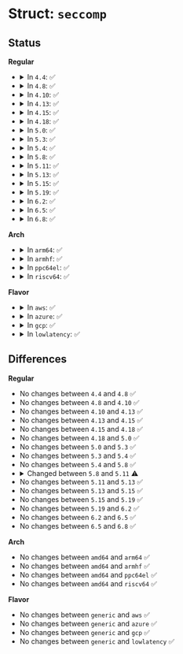 # Struct: <code>seccomp</code>

## Status
<b>Regular</b>
<ul>
<li>
<details>
<summary>In <code>4.4</code>: ✅</summary>

```c
struct seccomp {
    int mode;
    struct seccomp_filter *filter;
};
```
</details>
</li>
<li>
<details>
<summary>In <code>4.8</code>: ✅</summary>

```c
struct seccomp {
    int mode;
    struct seccomp_filter *filter;
};
```
</details>
</li>
<li>
<details>
<summary>In <code>4.10</code>: ✅</summary>

```c
struct seccomp {
    int mode;
    struct seccomp_filter *filter;
};
```
</details>
</li>
<li>
<details>
<summary>In <code>4.13</code>: ✅</summary>

```c
struct seccomp {
    int mode;
    struct seccomp_filter *filter;
};
```
</details>
</li>
<li>
<details>
<summary>In <code>4.15</code>: ✅</summary>

```c
struct seccomp {
    int mode;
    struct seccomp_filter *filter;
};
```
</details>
</li>
<li>
<details>
<summary>In <code>4.18</code>: ✅</summary>

```c
struct seccomp {
    int mode;
    struct seccomp_filter *filter;
};
```
</details>
</li>
<li>
<details>
<summary>In <code>5.0</code>: ✅</summary>

```c
struct seccomp {
    int mode;
    struct seccomp_filter *filter;
};
```
</details>
</li>
<li>
<details>
<summary>In <code>5.3</code>: ✅</summary>

```c
struct seccomp {
    int mode;
    struct seccomp_filter *filter;
};
```
</details>
</li>
<li>
<details>
<summary>In <code>5.4</code>: ✅</summary>

```c
struct seccomp {
    int mode;
    struct seccomp_filter *filter;
};
```
</details>
</li>
<li>
<details>
<summary>In <code>5.8</code>: ✅</summary>

```c
struct seccomp {
    int mode;
    struct seccomp_filter *filter;
};
```
</details>
</li>
<li>
<details>
<summary>In <code>5.11</code>: ✅</summary>

```c
struct seccomp {
    int mode;
    atomic_t filter_count;
    struct seccomp_filter *filter;
};
```
</details>
</li>
<li>
<details>
<summary>In <code>5.13</code>: ✅</summary>

```c
struct seccomp {
    int mode;
    atomic_t filter_count;
    struct seccomp_filter *filter;
};
```
</details>
</li>
<li>
<details>
<summary>In <code>5.15</code>: ✅</summary>

```c
struct seccomp {
    int mode;
    atomic_t filter_count;
    struct seccomp_filter *filter;
};
```
</details>
</li>
<li>
<details>
<summary>In <code>5.19</code>: ✅</summary>

```c
struct seccomp {
    int mode;
    atomic_t filter_count;
    struct seccomp_filter *filter;
};
```
</details>
</li>
<li>
<details>
<summary>In <code>6.2</code>: ✅</summary>

```c
struct seccomp {
    int mode;
    atomic_t filter_count;
    struct seccomp_filter *filter;
};
```
</details>
</li>
<li>
<details>
<summary>In <code>6.5</code>: ✅</summary>

```c
struct seccomp {
    int mode;
    atomic_t filter_count;
    struct seccomp_filter *filter;
};
```
</details>
</li>
<li>
<details>
<summary>In <code>6.8</code>: ✅</summary>

```c
struct seccomp {
    int mode;
    atomic_t filter_count;
    struct seccomp_filter *filter;
};
```
</details>
</li>
</ul>
<b>Arch</b>
<ul>
<li>
<details>
<summary>In <code>arm64</code>: ✅</summary>

```c
struct seccomp {
    int mode;
    struct seccomp_filter *filter;
};
```
</details>
</li>
<li>
<details>
<summary>In <code>armhf</code>: ✅</summary>

```c
struct seccomp {
    int mode;
    struct seccomp_filter *filter;
};
```
</details>
</li>
<li>
<details>
<summary>In <code>ppc64el</code>: ✅</summary>

```c
struct seccomp {
    int mode;
    struct seccomp_filter *filter;
};
```
</details>
</li>
<li>
<details>
<summary>In <code>riscv64</code>: ✅</summary>

```c
struct seccomp {
    int mode;
    struct seccomp_filter *filter;
};
```
</details>
</li>
</ul>
<b>Flavor</b>
<ul>
<li>
<details>
<summary>In <code>aws</code>: ✅</summary>

```c
struct seccomp {
    int mode;
    struct seccomp_filter *filter;
};
```
</details>
</li>
<li>
<details>
<summary>In <code>azure</code>: ✅</summary>

```c
struct seccomp {
    int mode;
    struct seccomp_filter *filter;
};
```
</details>
</li>
<li>
<details>
<summary>In <code>gcp</code>: ✅</summary>

```c
struct seccomp {
    int mode;
    struct seccomp_filter *filter;
};
```
</details>
</li>
<li>
<details>
<summary>In <code>lowlatency</code>: ✅</summary>

```c
struct seccomp {
    int mode;
    struct seccomp_filter *filter;
};
```
</details>
</li>
</ul>

## Differences
<b>Regular</b>
<ul>
<li>
No changes between <code>4.4</code> and <code>4.8</code> ✅
</li>
<li>
No changes between <code>4.8</code> and <code>4.10</code> ✅
</li>
<li>
No changes between <code>4.10</code> and <code>4.13</code> ✅
</li>
<li>
No changes between <code>4.13</code> and <code>4.15</code> ✅
</li>
<li>
No changes between <code>4.15</code> and <code>4.18</code> ✅
</li>
<li>
No changes between <code>4.18</code> and <code>5.0</code> ✅
</li>
<li>
No changes between <code>5.0</code> and <code>5.3</code> ✅
</li>
<li>
No changes between <code>5.3</code> and <code>5.4</code> ✅
</li>
<li>
No changes between <code>5.4</code> and <code>5.8</code> ✅
</li>
<li>
<details>
<summary>Changed between <code>5.8</code> and <code>5.11</code> ⚠️</summary>
<ul>
<li>
<b>Field added. </b>
<code>atomic_t filter_count</code>
</li>
</ul>
</details>
</li>
<li>
No changes between <code>5.11</code> and <code>5.13</code> ✅
</li>
<li>
No changes between <code>5.13</code> and <code>5.15</code> ✅
</li>
<li>
No changes between <code>5.15</code> and <code>5.19</code> ✅
</li>
<li>
No changes between <code>5.19</code> and <code>6.2</code> ✅
</li>
<li>
No changes between <code>6.2</code> and <code>6.5</code> ✅
</li>
<li>
No changes between <code>6.5</code> and <code>6.8</code> ✅
</li>
</ul>
<b>Arch</b>
<ul>
<li>
No changes between <code>amd64</code> and <code>arm64</code> ✅
</li>
<li>
No changes between <code>amd64</code> and <code>armhf</code> ✅
</li>
<li>
No changes between <code>amd64</code> and <code>ppc64el</code> ✅
</li>
<li>
No changes between <code>amd64</code> and <code>riscv64</code> ✅
</li>
</ul>
<b>Flavor</b>
<ul>
<li>
No changes between <code>generic</code> and <code>aws</code> ✅
</li>
<li>
No changes between <code>generic</code> and <code>azure</code> ✅
</li>
<li>
No changes between <code>generic</code> and <code>gcp</code> ✅
</li>
<li>
No changes between <code>generic</code> and <code>lowlatency</code> ✅
</li>
</ul>
